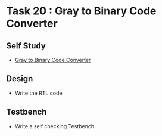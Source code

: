 # Task 20 : Gray to Binary Code Converter

## Self Study
- [Gray to Binary Code Converter](https://vlsiverify.com/verilog/verilog-codes/gray-to-binary/)

## Design
  - Write the RTL code

## Testbench
  - Write a self checking Testbench
